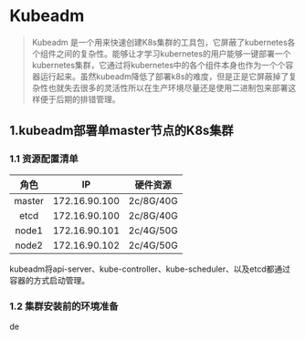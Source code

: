 # Kubeadm
>Kubeadm 是一个用来快速创建K8s集群的工具包，它屏蔽了kubernetes各个组件之间的复杂性。能够让才学习kubernetes的用户能够一键部署一个kubernetes集群，它通过将kubernetes中的各个组件本身也作为一个个容器运行起来。虽然kubeadm降低了部署k8s的难度，但是正是它屏蔽掉了复杂性也就失去很多的灵活性所以在生产环境尽量还是使用二进制包来部署这样便于后期的排错管理。
## 1.kubeadm部署单master节点的K8s集群
###  1.1 资源配置清单
|角色|IP|硬件资源|
|:---:|:---:|:---:|
|master|172.16.90.100|2c/8G/40G|
|etcd|172.16.90.100|2c/8G/40G|
|node1|172.16.90.101|2c/4G/50G|
|node2|172.16.90.102|2c/4G/50G|
kubeadm将api-server、kube-controller、kube-scheduler、以及etcd都通过容器的方式启动管理。
### 1.2 集群安装前的环境准备
de
<!--stackedit_data:
eyJoaXN0b3J5IjpbLTcxNzMzNjg3MywxMDQ2ODExNzUwLDEyOD
k5MDkzNzcsMTAxNjMyMjkzOSwtMjk3Nzc1NTgxLC0xMDcwNTc3
OTYyLDEzNTA5OTk4NDddfQ==
-->